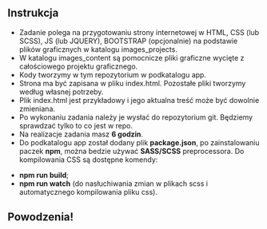 ## Instrukcja

* Zadanie polega na przygotowaniu strony internetowej w HTML, CSS (lub SCSS), JS (lub JQUERY), BOOTSTRAP (opcjonalnie) na podstawie plików graficznych w katalogu images_projects.
* W katalogu images_content są pomocnicze pliki graficzne wycięte z całościowego projektu graficznego.
* Kody tworzymy w tym repozytorium w podkatalogu app.
* Strona ma być zapisana w pliku index.html. Pozostałe pliki tworzymy według własnej potrzeby.
* Plik index.html jest przykładowy i jego aktualna treść może być dowolnie zmieniana.
* Po wykonaniu zadania należy je wysłać do repozytorium git. Będziemy sprawdzać tylko to co jest w repo.
* Na realizacje zadania masz **6 godzin**.
* Do podkatalogu app został dodany plik **package.json**, po zainstalowaniu paczek **npm**, można bedzie używać **SASS/SCSS** preprocessora. Do kompilowania CSS są dostępne komendy:
- **npm run build**;
- **npm run watch** (do nasłuchiwania zmian w plikach scss i automatycznego kompilowania pliku css).

## Powodzenia!
